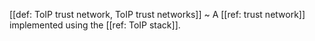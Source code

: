 [[def: ToIP trust network, ToIP trust networks]]
~ A [[ref: trust network]] implemented using the [[ref: ToIP stack]].

